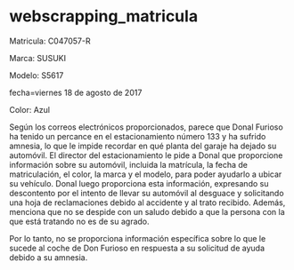# webscrapping_matricula

Matricula: C047057-R

Marca: SUSUKI

Modelo: S5617

fecha=viernes 18 de agosto de 2017

Color: Azul

Según los correos electrónicos proporcionados, parece que Donal Furioso ha tenido un percance en el estacionamiento número 133 y ha sufrido amnesia, lo que le impide recordar en qué planta del garaje ha dejado su automóvil. El director del estacionamiento le pide a Donal que proporcione información sobre su automóvil, incluida la matrícula, la fecha de matriculación, el color, la marca y el modelo, para poder ayudarlo a ubicar su vehículo. Donal luego proporciona esta información, expresando su descontento por el intento de llevar su automóvil al desguace y solicitando una hoja de reclamaciones debido al accidente y al trato recibido. Además, menciona que no se despide con un saludo debido a que la persona con la que está tratando no es de su agrado.

Por lo tanto, no se proporciona información específica sobre lo que le sucede al coche de Don Furioso en respuesta a su solicitud de ayuda debido a su amnesia.

